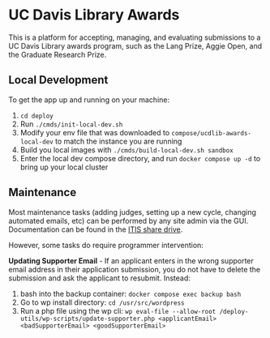 # UC Davis Library Awards

This is a platform for accepting, managing, and evaluating submissions to a UC Davis Library awards program, such as the Lang Prize, Aggie Open, and the Graduate Research Prize.

## Local Development

To get the app up and running on your machine:

1. `cd deploy`
2. Run `./cmds/init-local-dev.sh`
3. Modify your env file that was downloaded to `compose/ucdlib-awards-local-dev` to match the instance you are running
4. Build you local images with `./cmds/build-local-dev.sh sandbox`
5.  Enter the local dev compose directory, and run `docker compose up -d` to bring up your local cluster


## Maintenance
Most maintenance tasks (adding judges, setting up a new cycle, changing automated emails, etc) can be performed by any site admin via the GUI. Documentation can be found in the [ITIS share drive](https://drive.google.com/drive/folders/1zIPVWnY__DCTLBaRyEYrDT1sZVOsssQF).

However, some tasks do require programmer intervention:

**Updating Supporter Email** - If an applicant enters in the wrong supporter email address in their application submission, you do not have to delete the submission and ask the applicant to resubmit. Instead:
1. bash into the backup container: `docker compose exec backup bash`
2. Go to wp install directory: `cd /usr/src/wordpress`
3. Run a php file using the wp cli: `wp eval-file --allow-root /deploy-utils/wp-scripts/update-supporter.php <applicantEmail> <badSupporterEmail> <goodSupporterEmail>`

